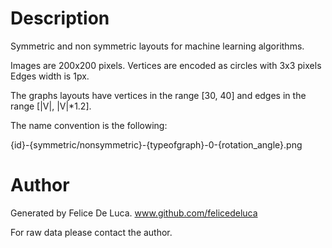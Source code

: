# Description

Symmetric and non symmetric layouts for machine learning algorithms.

Images are 200x200 pixels.
Vertices are encoded as circles with 3x3 pixels
Edges width is 1px.

The graphs layouts have vertices in the range [30, 40] and edges in the range [|V|, |V|*1.2].

The name convention is the following:

{id}-{symmetric/nonsymmetric}-{typeofgraph}-0-{rotation_angle}.png

# Author
Generated by Felice De Luca.
www.github.com/felicedeluca
 
For raw data please contact the author.